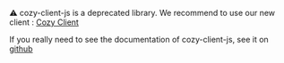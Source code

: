 ⚠️ cozy-client-js is a deprecated library. We recommend to use our new client : [Cozy Client](https://docs.cozy.io/en/cozy-client/getting-started/)

If you really need to see the documentation of cozy-client-js, see it on [github](https://github.com/cozy/cozy-client-js/blob/master/docs/README.md)
